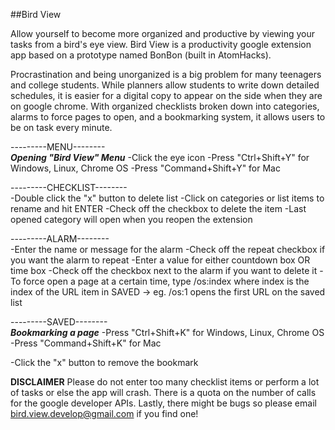 ##Bird View


Allow yourself to become more organized and productive by viewing your tasks from a bird's eye view.
Bird View is a productivity google extension app based on a prototype named BonBon (built in AtomHacks). 

Procrastination and being unorganized is a big problem for many teenagers and college students. While planners allow students to write down detailed schedules, it is easier for a digital copy to appear on the side when they are on google chrome. With organized checklists broken down into categories, alarms to force pages to open, and a bookmarking system, it allows users to be on task every minute.

---------MENU--------<br>
***Opening "Bird View" Menu***
-Click the eye icon
-Press "Ctrl+Shift+Y" for Windows, Linux, Chrome OS
-Press "Command+Shift+Y" for Mac

---------CHECKLIST--------<br>
-Double click the "x" button to delete list
-Click on categories or list items to rename and hit ENTER
-Check off the checkbox to delete the item
-Last opened category will open when you reopen the extension

---------ALARM--------<br>
-Enter the name or message for the alarm
-Check off the repeat checkbox if you want the alarm to repeat
-Enter a value for either countdown box OR time box
-Check off the checkbox next to the alarm if you want to delete it
-To force open a page at a certain time, type /os:index where index is the index of the URL item in SAVED
     -> eg. /os:1 opens the first URL on the saved list

---------SAVED--------<br>
***Bookmarking a page***
-Press "Ctrl+Shift+K" for Windows, Linux, Chrome OS
-Press "Command+Shift+K" for Mac

-Click the "x" button to remove the bookmark

**DISCLAIMER**
Please do not enter too many checklist items or perform a lot of tasks or else the app will crash. There is a quota on the number of calls for the google developer APIs. Lastly, there might be bugs so please email bird.view.develop@gmail.com if you find one!
